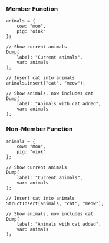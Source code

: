 ### Member Function

```luceescript+trycf
animals = {
	cow: "moo",
	pig: "oink"
};

// Show current animals
Dump(
	label: "Current animals",
	var: animals
);

// Insert cat into animals
animals.insert("cat", "meow");

// Show animals, now includes cat
Dump(
	label: "Animals with cat added",
	var: animals
);
```

### Non-Member Function

```luceescript+trycf
animals = {
	cow: "moo",
	pig: "oink"
};

// Show current animals
Dump(
	label: "Current animals",
	var: animals
);

// Insert cat into animals
StructInsert(animals, "cat", "meow");

// Show animals, now includes cat
Dump(
	label: "Animals with cat added",
	var: animals
);
```

